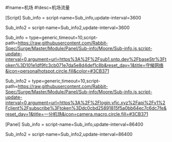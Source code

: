 #!name=机场
#!desc=机场流量

[Script]
Sub_info = script-name=Sub_info,update-interval=3600

Sub_info2 = script-name=Sub_info2,update-interval=3600

Sub_info = type=generic,timeout=10,script-path=https://raw.githubusercontent.com/Rabbit-Spec/Surge/Master/Module/Panel/Sub-info/Moore/Sub-info.js,script-update-interval=0,argument=url=https%3A%2F%2Fsub1.sntp.dev%2FbaseStr%3Ftoken%3D101e1df9fc3cb071e7da5e8d4def1c8b&reset_day=1&title=守候网络&icon=personalhotspot.circle.fill&color=#3CB371

Sub_info2 = type=generic,timeout=10,script-path=https://raw.githubusercontent.com/Rabbit-Spec/Surge/Master/Module/Panel/Sub-info/Moore/Sub-info.js,script-update-interval=0,argument=url=https%3A%2F%2Flogin.yfjc.xyz%2Fapi%2Fv1%2Fclient%2Fsubscribe%3Ftoken%3Ddc0cbd25891815f5a0bb64ec7c6dc7fe&reset_day=1&title=一分机场&icon=camera.macro.circle.fill=#3CB371

[Panel]
Sub_info = script-name=Sub_info,update-interval=86400

Sub_info2 = script-name=Sub_info2,update-interval=86400
